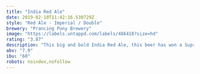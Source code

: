 ```yaml
---
title: "India Red Ale"
date: 2019-02-10T11:42:16.530729Z
style: "Red Ale - Imperial / Double"
brewery: "Prancing Pony Brewery"
image: "https://labels.untappd.com/labels/486410?size=hd"
rating: "3.87"
description: "This big and bold India Red Ale, this beer has won a Supreme Champion Trophy at the International beer Challenge in London in 2016.  It is a bold beer and one of our most passionate beer creations.  Generous caramel characters form the backbone of that extra long flavour. Intense, yet balanced hop bitterness with a big hop aroma, packed with citrus, passionfruit and tropical ale characters. A strong, full bodied and balanced Ale that hits you with flavours."
abv: "7.9"
ibu: "60"
robots: noindex,nofollow
---
```

